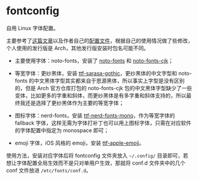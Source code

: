 # fontconfig

自用 Linux 字体配置。

主要参考了[这篇文章](https://catcat.cc/post/2020-10-31/)以及作者自己的[配置文件](https://github.com/rydesun/dotfiles/tree/master/.config/fontconfig)，根据自己的使用情况做了些修改，个人使用的发行版是 Arch，其他发行版安装时包名可能不同。

- 主要使用字体：noto-fonts，安装了 [noto-fonts](https://archlinux.org/packages/extra/any/noto-fonts/) 和 [noto-fonts-cjk](https://archlinux.org/packages/extra/any/noto-fonts-cjk/)；

- 等宽字体：更纱黑体，安装 [ttf-sarasa-gothic](https://archlinux.org/packages/extray/any/ttf-sarasa-gothic/)，更纱黑体的中文字型和 noto-fonts 的中文黑体字型其实都来自于思源黑体，所以事实上字型是没有区别的，但是 Arch 官方仓库打包的 noto-fonts-cjk 包的中文黑体字型缺少了一些变体，比如更多的字重和斜体，而更纱黑体是有多字重和斜体支持的，所以最终我还是选择了更纱黑体作为主要的等宽字体；

- 图标字体：nerd-fonts，安装 [ttf-nerd-fonts-mono](https://archlinux.org/packages/extra/any/ttf-nerd-fonts-symbols-mono/)，作为等宽字体的 fallback 字体，这样无需为字体打补丁也可以用上图标字体，只需在对应软件的字体配置中指定为 monospace 即可；

- emoji 字体，iOS 风格的 emoji，安装 [ttf-apple-emoji](https://aur.archlinux.org/packages/ttf-apple-emoji)。

使用方法，安装对应字体后将 fontconfig 文件夹放入 `~/.config/` 目录即可，若想让字体配置全局生效而不是只对单用户生效，那就将 conf.d 文件夹中的几个 conf 文件放进 `/etc/fonts/conf.d`。
